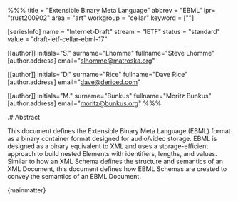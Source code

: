 %%%
title = "Extensible Binary Meta Language"
abbrev = "EBML"
ipr= "trust200902"
area = "art"
workgroup = "cellar"
keyword = [""]

[seriesInfo]
name = "Internet-Draft"
stream = "IETF"
status = "standard"
value = "draft-ietf-cellar-ebml-17"

[[author]]
initials="S."
surname="Lhomme"
fullname="Steve Lhomme"
  [author.address]
  email="slhomme@matroska.org"

[[author]]
initials="D."
surname="Rice"
fullname="Dave Rice"
  [author.address]
  email="dave@dericed.com"

[[author]]
initials="M."
surname="Bunkus"
fullname="Moritz Bunkus"
  [author.address]
  email="moritz@bunkus.org"
%%%

.# Abstract

This document defines the Extensible Binary Meta Language (EBML) format as a binary container format designed for audio/video storage. EBML is designed as a binary equivalent to XML and uses a storage-efficient approach to build nested Elements with identifiers, lengths, and values. Similar to how an XML Schema defines the structure and semantics of an XML Document, this document defines how EBML Schemas are created to convey the semantics of an EBML Document.

{mainmatter}
